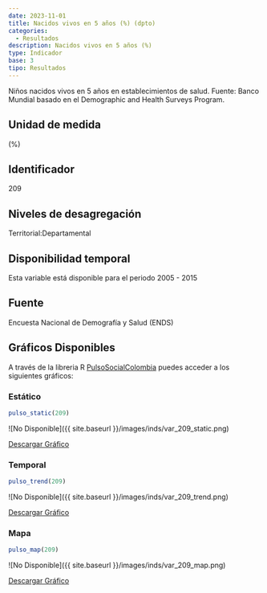 ```yaml
---
date: 2023-11-01
title: Nacidos vivos en 5 años (%) (dpto)
categories:
  - Resultados
description: Nacidos vivos en 5 años (%)
type: Indicador
base: 3
tipo: Resultados
--- 
```


Niños nacidos vivos en 5 años en establecimientos de salud.
Fuente: Banco Mundial basado en el Demographic and Health Surveys Program.

## Unidad de medida
(%)

## Identificador
209

## Niveles de desagregación
Territorial:Departamental

## Disponibilidad temporal
Esta variable está disponible para el periodo 2005 - 2015

## Fuente
Encuesta Nacional de Demografía y Salud (ENDS)

## Gráficos Disponibles

A través de la libreria R [PulsoSocialColombia](https://github.com/pulsosocialcolombia/PulsoSocialColombia) puedes acceder a los siguientes gráficos:

### Estático

``` R
pulso_static(209)
```

![No Disponible]({{ site.baseurl }}/images/inds/var_209_static.png)

<a href='{{ site.baseurl }}/images/inds/var_209_static.png'>Descargar Gráfico</a>

### Temporal

``` R
pulso_trend(209)
```

![No Disponible]({{ site.baseurl }}/images/inds/var_209_trend.png)

<a href='{{ site.baseurl }}/images/inds/var_209_trend.png'>Descargar Gráfico</a>

### Mapa

``` R
pulso_map(209)
```

![No Disponible]({{ site.baseurl }}/images/inds/var_209_map.png)

<a href='{{ site.baseurl }}/images/inds/var_209_map.png'>Descargar Gráfico</a>